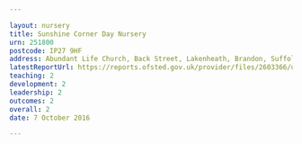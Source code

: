```yaml
---

layout: nursery
title: Sunshine Corner Day Nursery
urn: 251800
postcode: IP27 9HF
address: Abundant Life Church, Back Street, Lakenheath, Brandon, Suffolk, IP27 9HF
latestReportUrl: https://reports.ofsted.gov.uk/provider/files/2603366/urn/251800.pdf
teaching: 2
development: 2
leadership: 2
outcomes: 2
overall: 2
date: 7 October 2016

---
```

